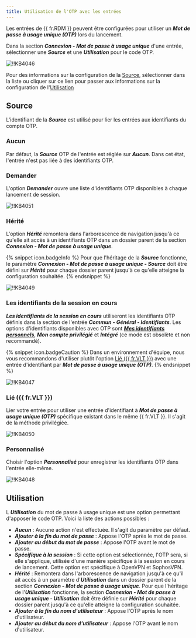 ```yaml
---
title: Utilisation de l'OTP avec les entrées
---
```

Les entrées de {{ fr.RDM }} peuvent être configurées pour utiliser un ***Mot de passe à usage unique (OTP)*** lors du lancement.  

Dans la section ***Connexion - Mot de passe à usage unique*** d'une entrée, sélectionner une ***Source*** et une ***Utilisation*** pour le code OTP.  

![!!KB4046](https://webdevolutions.azureedge.net/docs/fr/kb/KB4046.png) 

Pour des informations sur la configuration de la <a href="#source">Source</a>, sélectionner dans la liste ou cliquer sur ce lien pour passer aux informations sur la configuration de l'<a href="#utilisation">Utilisation</a>

## Source <a name="source"></a>

L'identifiant de la ***Source*** est utilisé pour lier les entrées aux identifiants du compte OTP. 

### Aucun 

Par défaut, la ***Source*** OTP de l'entrée est réglée sur ***Aucun***. Dans cet état, l'entrée n'est pas liée à des identifiants OTP. 

### Demander 

L'option ***Demander*** ouvre une liste d'identifiants OTP disponibles à chaque lancement de session. 

![!!KB4051](https://webdevolutions.azureedge.net/docs/fr/kb/KB4051.png) 

### Hérité 

L'option ***Hérité*** remontera dans l'arborescence de navigation jusqu'à ce qu'elle ait accès à un identifiants OTP dans un dossier parent de la section ***Connexion - Mot de passe à usage unique***. 

{% snippet icon.badgeInfo %} 
Pour que l'héritage de la ***Source*** fonctionne, le paramètre ***Connexion - Mot de passe à usage unique - Source*** doit être défini sur ***Hérité*** pour chaque dossier parent jusqu'à ce qu'elle atteigne la configuration souhaitée. 
{% endsnippet %}
 
![!!KB4049](https://webdevolutions.azureedge.net/docs/fr/kb/KB4049.png) 

### Les identifiants de la session en cours 

***Les identifiants de la session en cours*** utiliseront les identifiants OTP définis dans la section de l'entrée ***Commun - Général - Identifiants***. Les options d'identifiants disponibles avec OTP sont [***Mes identifiants personnels***](/fr/rdm/windows/commands/file/my-account-settings/my-personal-credentials/), ***Mon compte privilégié*** et ***Intégré*** (ce mode est obsolète et non recommandé). 

{% snippet icon.badgeCaution %} 
Dans un environnement d'équipe, nous vous recommandons d'utiliser plutôt l'option <a href="#coffre">Lié ({{ fr.VLT }})</a> avec une entrée d'identifiant par ***Mot de passe à usage unique (OTP)***. 
{% endsnippet %}
 
![!!KB4047](https://webdevolutions.azureedge.net/docs/fr/kb/KB4047.png) 

### Lié ({{ fr.VLT }}) <a name="coffre"></a>

Lier votre entrée pour utiliser une entrée d'identifiant à ***Mot de passe à usage unique (OTP)*** spécifique existant dans le même {{ fr.VLT }}. Il s'agit de la méthode privilégiée.  

![!!KB4050](https://webdevolutions.azureedge.net/docs/fr/kb/KB4050.png) 

### Personnalisé 

Choisir l'option ***Personnalisé*** pour enregistrer les identifiants OTP dans l'entrée elle-même.  

![!!KB4048](https://webdevolutions.azureedge.net/docs/fr/kb/KB4048.png) 

## Utilisation <a name="utilisation"></a>

L ***Utilisation*** du mot de passe à usage unique est une option permettant d'apposer le code OTP. Voici la liste des actions possibles :  

* ***Aucun*** : Aucune action n'est effectuée. Il s'agit du paramètre par défaut.  
* ***Ajouter à la fin du mot de passe*** : Appose l'OTP après le mot de passe.  
* ***Ajouter au début du mot de passe*** : Appose l'OTP avant le mot de passe.  
* ***Spécifique à la session*** : Si cette option est sélectionnée, l'OTP sera, si elle s'applique, utilisée d'une  manière spécifique à la session en cours de lancement. Cette option est spécifique à OpenVPN et SophosVPN.  
* ***Hérité*** : Remontera dans l'arborescence de navigation jusqu'à ce qu'il ait accès à un paramètre d'***Utilisation*** dans un dossier parent de la section ***Connexion - Mot de passe à usage unique***. Pour que l'héritage de l'***Utilisation*** fonctionne, la section ***Connexion - Mot de passe à usage unique - Utilisation*** doit être définie sur ***Hérité*** pour chaque dossier parent jusqu'à ce qu'elle atteigne la configuration souhaitée.  
* ***Ajouter à la fin du nom d'utilisateur*** : Appose l'OTP après le nom d'utilisateur.  
* ***Ajouter au début du nom d'utilisateur*** : Appose l'OTP avant le nom d'utilisateur.  


